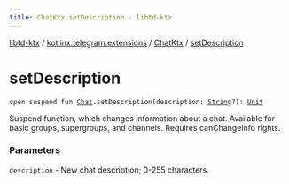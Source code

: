 ```yaml
---
title: ChatKtx.setDescription - libtd-ktx
---
```


[libtd-ktx](../../index.html) / [kotlinx.telegram.extensions](../index.html) / [ChatKtx](index.html) / [setDescription](./set-description.html)

# setDescription

`open suspend fun `[`Chat`](https://tdlibx.github.io/td/docs/org/drinkless/td/libcore/telegram/TdApi.Chat.html)`.setDescription(description: `[`String`](https://kotlinlang.org/api/latest/jvm/stdlib/kotlin/-string/index.html)`?): `[`Unit`](https://kotlinlang.org/api/latest/jvm/stdlib/kotlin/-unit/index.html)

Suspend function, which changes information about a chat. Available for basic groups,
supergroups, and channels. Requires canChangeInfo rights.

### Parameters

`description` - New chat description; 0-255 characters.